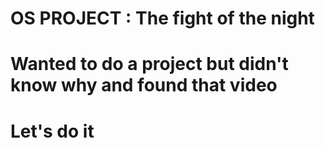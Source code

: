 # OS PROJECT : The fight of the night
# Wanted to do a project but didn't know why and found that video
# Let's do it

